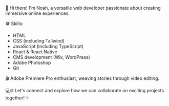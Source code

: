 👋 Hi there! I'm Noah, a versatile web developer passionate about creating immersive online experiences.

🛠️ Skills:
- HTML
- CSS (including Tailwind)
- JavaScript (including TypeScript)
- React & React Native
- CMS development (Wix, WordPress)
- Adobe Photoshop
- Git

🎬 Adobe Premiere Pro enthusiast, weaving stories through video editing.

💻🌐 Let's connect and explore how we can collaborate on exciting projects together! ✨
